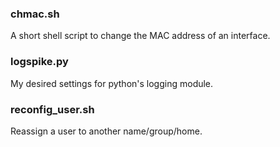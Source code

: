 ### chmac.sh
A short shell script to change the MAC address of an interface.

### logspike.py
My desired settings for python's logging module.

### reconfig_user.sh
Reassign a user to another name/group/home.
